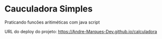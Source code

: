 # Cauculadora Simples
Praticando funcões aritiméticas com java script

URL do deploy do projeto: https://Andre-Marques-Dev.github.io/calculadora

